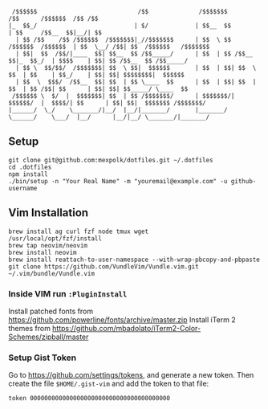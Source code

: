 ```
 /$$$$$$                            /$$              /$$$$$$$              /$$      /$$$$$$  /$$ /$$
|_  $$_/                           | $/             | $$__  $$            | $$     /$$__  $$|__/| $$
  | $$ /$$    /$$ /$$$$$$  /$$$$$$$|_//$$$$$$$      | $$  \ $$  /$$$$$$  /$$$$$$  | $$  \__/ /$$| $$  /$$$$$$   /$$$$$$$
  | $$|  $$  /$$/|____  $$| $$__  $$ /$$_____/      | $$  | $$ /$$__  $$|_  $$_/  | $$$$    | $$| $$ /$$__  $$ /$$_____/
  | $$ \  $$/$$/  /$$$$$$$| $$  \ $$|  $$$$$$       | $$  | $$| $$  \ $$  | $$    | $$_/    | $$| $$| $$$$$$$$|  $$$$$$
  | $$  \  $$$/  /$$__  $$| $$  | $$ \____  $$      | $$  | $$| $$  | $$  | $$ /$$| $$      | $$| $$| $$_____/ \____  $$
 /$$$$$$ \  $/  |  $$$$$$$| $$  | $$ /$$$$$$$/      | $$$$$$$/|  $$$$$$/  |  $$$$/| $$      | $$| $$|  $$$$$$$ /$$$$$$$/
|______/  \_/    \_______/|__/  |__/|_______/       |_______/  \______/    \___/  |__/      |__/|__/ \_______/|_______/
```

## Setup

```
git clone git@github.com:mexpolk/dotfiles.git ~/.dotfiles
cd .dotfiles
npm install
./bin/setup -n "Your Real Name" -m "youremail@example.com" -u github-username
```

## Vim Installation

```
brew install ag curl fzf node tmux wget
/usr/local/opt/fzf/install
brew tap neovim/neovim
brew install neovim
brew install reattach-to-user-namespace --with-wrap-pbcopy-and-pbpaste
git clone https://github.com/VundleVim/Vundle.vim.git ~/.vim/bundle/Vundle.vim
```

### Inside VIM run `:PluginInstall`

Install patched fonts from https://github.com/powerline/fonts/archive/master.zip
Install iTerm 2 themes from https://github.com/mbadolato/iTerm2-Color-Schemes/zipball/master

### Setup Gist Token

Go to https://github.com/settings/tokens, and generate a new token. Then create the file `$HOME/.gist-vim` and add the token to that file:

```
token 000000000000000000000000000000000000000
```
